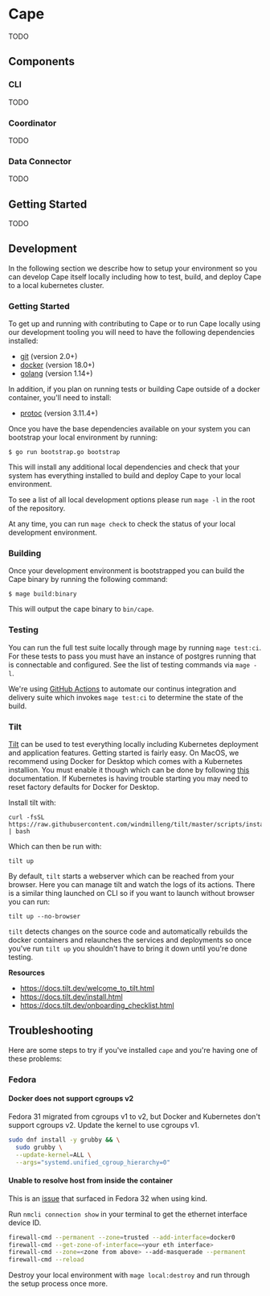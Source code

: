 # Cape

TODO

## Components

### CLI

TODO

### Coordinator

TODO

### Data Connector

TODO

## Getting Started

TODO

## Development

In the following section we describe how to setup your environment so you can
develop Cape itself locally including how to test, build, and deploy Cape to a
local kubernetes cluster.

### Getting Started

To get up and running with contributing to Cape or to run Cape locally using
our development tooling you will need to have the following dependencies
installed:

- [git](https://git-scm.com/) (version 2.0+)
- [docker](https://docs.docker.com/get-docker/) (version 18.0+)
- [golang](https://golang.org/doc/install) (version 1.14+)

In addition, if you plan on running tests or building Cape outside of a docker
container, you'll need to install:

- [protoc](https://developers.google.com/protocol-buffers/docs/downloads) (version 3.11.4+)

Once you have the base dependencies available on your system you can bootstrap
your local environment by running:

```
$ go run bootstrap.go bootstrap
```

This will install any additional local dependencies and check that your system
has everything installed to build and deploy Cape to your local environment.

To see a list of all local development options please run `mage -l` in the root
of the repository.

At any time, you can run `mage check` to check the status of your local
development environment.

### Building

Once your development environment is bootstrapped you can build the Cape binary
by running the following command:

```
$ mage build:binary
```

This will output the cape binary to `bin/cape`.

### Testing

You can run the full test suite locally through mage by running `mage test:ci`.
For these tests to pass you must have an instance of postgres running that is
connectable and configured. See the list of testing commands via `mage -l`.

We're using [GitHub Actions](https://github.com/features/actions) to automate
our continus integration and delivery suite which invokes `mage test:ci` to
determine the state of the build.

### Tilt

[Tilt](tilt.dev) can be used to test everything locally including Kubernetes deployment and application features. Getting started is fairly easy. On MacOS, we recommend using Docker for Desktop which comes with a Kubernetes installion. You must enable it though which can be done by following [this](https://docs.docker.com/docker-for-mac/#kubernetes) documentation. If Kubernetes is having trouble starting you may need to reset factory defaults for Docker for Desktop.

Install tilt with:

```
curl -fsSL https://raw.githubusercontent.com/windmilleng/tilt/master/scripts/install.sh | bash
```

Which can then be run with:

```
tilt up
```

By default, `tilt` starts a webserver which can be reached from your browser. Here you can manage tilt and watch the logs of its actions. There is a similar thing launched on CLI so if you want to launch without browser you can run:

```
tilt up --no-browser
```

`tilt` detects changes on the source code and automatically rebuilds the docker containers and relaunches the services and deployments so once you've run `tilt up` you shouldn't have to bring it down until you're done testing.

**Resources**

- https://docs.tilt.dev/welcome_to_tilt.html
- https://docs.tilt.dev/install.html
- https://docs.tilt.dev/onboarding_checklist.html

## Troubleshooting

Here are some steps to try if you've installed `cape` and you're
having one of these problems:

### Fedora

#### Docker does not support cgroups v2

Fedora 31 migrated from cgroups v1 to v2, but Docker and Kubernetes
don't support cgroups v2. Update the kernel to use cgroups v1.

```sh
sudo dnf install -y grubby && \
  sudo grubby \
  --update-kernel=ALL \
  --args="systemd.unified_cgroup_hierarchy=0"
```

#### Unable to resolve host from inside the container

This is an
[issue](https://github.com/kubernetes-sigs/kind/issues/1547) that
surfaced in Fedora 32 when using kind.

Run `nmcli connection show` in your terminal to get the ethernet
interface device ID.

```sh
firewall-cmd --permanent --zone=trusted --add-interface=docker0
firewall-cmd --get-zone-of-interface=<your eth interface>
firewall-cmd --zone=<zone from above> --add-masquerade --permanent
firewall-cmd --reload
```

Destroy your local environment with `mage local:destroy` and run
through the setup process once more.


